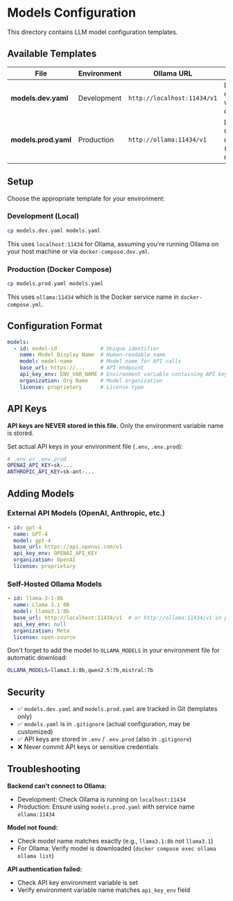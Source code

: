 # Models Configuration

This directory contains LLM model configuration templates.

## Available Templates

| File | Environment | Ollama URL | Use Case |
|------|-------------|------------|----------|
| **models.dev.yaml** | Development | `http://localhost:11434/v1` | Local development with Ollama on host |
| **models.prod.yaml** | Production | `http://ollama:11434/v1` | Docker Compose deployment (service name) |

## Setup

Choose the appropriate template for your environment:

### Development (Local)

```bash
cp models.dev.yaml models.yaml
```

This uses `localhost:11434` for Ollama, assuming you're running Ollama on your host machine or via `docker-compose.dev.yml`.

### Production (Docker Compose)

```bash
cp models.prod.yaml models.yaml
```

This uses `ollama:11434` which is the Docker service name in `docker-compose.yml`.

## Configuration Format

```yaml
models:
  - id: model-id              # Unique identifier
    name: Model Display Name  # Human-readable name
    model: model-name         # Model name for API calls
    base_url: https://...     # API endpoint
    api_key_env: ENV_VAR_NAME # Environment variable containing API key (null if not needed)
    organization: Org Name    # Model organization
    license: proprietary      # License type
```

## API Keys

**API keys are NEVER stored in this file.** Only the environment variable name is stored.

Set actual API keys in your environment file (`.env`, `.env.prod`):

```bash
# .env or .env.prod
OPENAI_API_KEY=sk-...
ANTHROPIC_API_KEY=sk-ant-...
```

## Adding Models

### External API Models (OpenAI, Anthropic, etc.)

```yaml
- id: gpt-4
  name: GPT-4
  model: gpt-4
  base_url: https://api.openai.com/v1
  api_key_env: OPENAI_API_KEY
  organization: OpenAI
  license: proprietary
```

### Self-Hosted Ollama Models

```yaml
- id: llama-3-1-8b
  name: Llama 3.1 8B
  model: llama3.1:8b
  base_url: http://localhost:11434/v1  # or http://ollama:11434/v1 in production
  api_key_env: null
  organization: Meta
  license: open-source
```

Don't forget to add the model to `OLLAMA_MODELS` in your environment file for automatic download:

```bash
OLLAMA_MODELS=llama3.1:8b,qwen2.5:7b,mistral:7b
```

## Security

- ✅ `models.dev.yaml` and `models.prod.yaml` are tracked in Git (templates only)
- ✅ `models.yaml` is in `.gitignore` (actual configuration, may be customized)
- ✅ API keys are stored in `.env` / `.env.prod` (also in `.gitignore`)
- ❌ Never commit API keys or sensitive credentials

## Troubleshooting

**Backend can't connect to Ollama:**
- Development: Check Ollama is running on `localhost:11434`
- Production: Ensure using `models.prod.yaml` with service name `ollama:11434`

**Model not found:**
- Check model name matches exactly (e.g., `llama3.1:8b` not `llama3.1`)
- For Ollama: Verify model is downloaded (`docker compose exec ollama ollama list`)

**API authentication failed:**
- Check API key environment variable is set
- Verify environment variable name matches `api_key_env` field
